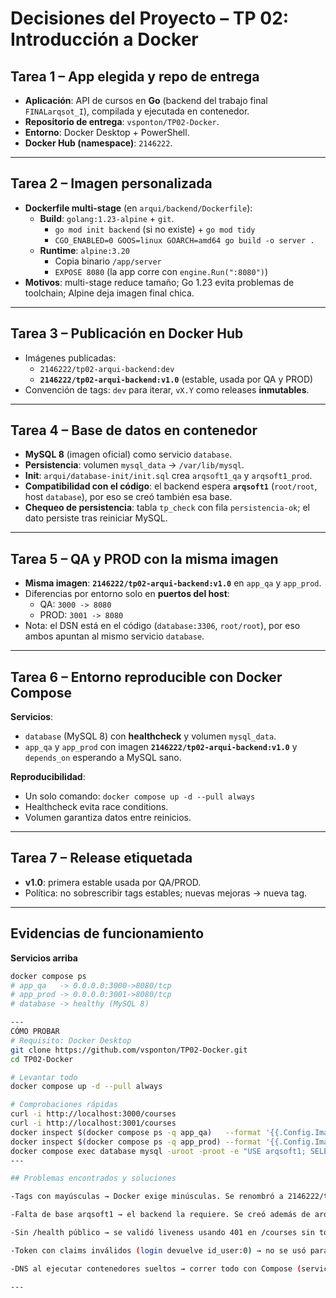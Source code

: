 # Decisiones del Proyecto – TP 02: Introducción a Docker

## Tarea 1 – App elegida y repo de entrega
- **Aplicación**: API de cursos en **Go** (backend del trabajo final `FINALarqsot_I`), compilada y ejecutada en contenedor.
- **Repositorio de entrega**: `vsponton/TP02-Docker`.
- **Entorno**: Docker Desktop + PowerShell.
- **Docker Hub (namespace)**: `2146222`.

---

## Tarea 2 – Imagen personalizada
- **Dockerfile multi-stage** (en `arqui/backend/Dockerfile`):
  - **Build**: `golang:1.23-alpine` + `git`.
    - `go mod init backend` (si no existe) + `go mod tidy`
    - `CGO_ENABLED=0 GOOS=linux GOARCH=amd64 go build -o server .`
  - **Runtime**: `alpine:3.20`
    - Copia binario `/app/server`
    - `EXPOSE 8080` (la app corre con `engine.Run(":8080")`)
- **Motivos**: multi-stage reduce tamaño; Go 1.23 evita problemas de toolchain; Alpine deja imagen final chica.

---

## Tarea 3 – Publicación en Docker Hub
- Imágenes publicadas:
  - `2146222/tp02-arqui-backend:dev`
  - **`2146222/tp02-arqui-backend:v1.0`** (estable, usada por QA y PROD)
- Convención de tags: `dev` para iterar, `vX.Y` como releases **inmutables**.

---

## Tarea 4 – Base de datos en contenedor
- **MySQL 8** (imagen oficial) como servicio `database`.
- **Persistencia**: volumen `mysql_data` → `/var/lib/mysql`.
- **Init**: `arqui/database-init/init.sql` crea `arqsoft1_qa` y `arqsoft1_prod`.
- **Compatibilidad con el código**: el backend espera **`arqsoft1`** (`root/root`, host `database`), por eso se creó también esa base.
- **Chequeo de persistencia**: tabla `tp_check` con fila `persistencia-ok`; el dato persiste tras reiniciar MySQL.

---

## Tarea 5 – QA y PROD con la misma imagen
- **Misma imagen**: **`2146222/tp02-arqui-backend:v1.0`** en `app_qa` y `app_prod`.
- Diferencias por entorno solo en **puertos del host**:
  - QA: `3000 -> 8080`
  - PROD: `3001 -> 8080`
- Nota: el DSN está en el código (`database:3306`, `root/root`), por eso ambos apuntan al mismo servicio `database`.

---

## Tarea 6 – Entorno reproducible con Docker Compose
**Servicios**:
- `database` (MySQL 8) con **healthcheck** y volumen `mysql_data`.
- `app_qa` y `app_prod` con imagen **`2146222/tp02-arqui-backend:v1.0`** y `depends_on` esperando a MySQL sano.

**Reproducibilidad**:
- Un solo comando: `docker compose up -d --pull always`
- Healthcheck evita race conditions.
- Volumen garantiza datos entre reinicios.

---

## Tarea 7 – Release etiquetada
- **v1.0**: primera estable usada por QA/PROD.
- Política: no sobrescribir tags estables; nuevas mejoras → nueva tag.

---

## Evidencias de funcionamiento

**Servicios arriba**
```bash
docker compose ps
# app_qa   -> 0.0.0.0:3000->8080/tcp
# app_prod -> 0.0.0.0:3001->8080/tcp
# database -> healthy (MySQL 8)

---
CÓMO PROBAR
# Requisito: Docker Desktop
git clone https://github.com/vsponton/TP02-Docker.git
cd TP02-Docker

# Levantar todo
docker compose up -d --pull always

# Comprobaciones rápidas
curl -i http://localhost:3000/courses
curl -i http://localhost:3001/courses
docker inspect $(docker compose ps -q app_qa)   --format '{{.Config.Image}}'
docker inspect $(docker compose ps -q app_prod) --format '{{.Config.Image}}'
docker compose exec database mysql -uroot -proot -e "USE arqsoft1; SELECT * FROM tp_check;" || true
---

## Problemas encontrados y soluciones

-Tags con mayúsculas → Docker exige minúsculas. Se renombró a 2146222/tp02-arqui-backend.

-Falta de base arqsoft1 → el backend la requiere. Se creó además de arqsoft1_qa/_prod.

-Sin /health público → se validó liveness usando 401 en /courses sin token.

-Token con claims inválidos (login devuelve id_user:0) → no se usó para flujos protegidos; solo se validó middleware con 401.

-DNS al ejecutar contenedores sueltos → correr todo con Compose (servicio database) o usar la red del proyecto.

---



